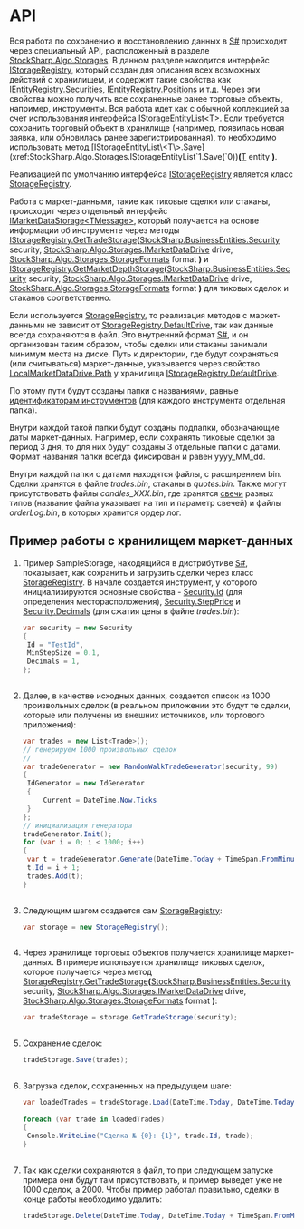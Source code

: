 # API

Вся работа по сохранению и восстановлению данных в [S\#](../../api.md) происходит через специальный API, расположенный в разделе [StockSharp.Algo.Storages](xref:StockSharp.Algo.Storages). В данном разделе находится интерфейс [IStorageRegistry](xref:StockSharp.Algo.Storages.IStorageRegistry), который создан для описания всех возможных действий с хранилищем, и содержит такие свойства как [IEntityRegistry.Securities](xref:StockSharp.Algo.Storages.IEntityRegistry.Securities), [IEntityRegistry.Positions](xref:StockSharp.Algo.Storages.IEntityRegistry.Positions) и т.д. Через эти свойства можно получить все сохраненные ранее торговые объекты, например, инструменты. Вся работа идет как с обычной коллекцией за счет использования интерфейса [IStorageEntityList\<T\>](xref:StockSharp.Algo.Storages.IStorageEntityList`1). Если требуется сохранить торговый объект в хранилище (например, появилась новая заявка, или обновилась ранее зарегистрированная), то необходимо использовать метод [IStorageEntityList\<T\>.Save](xref:StockSharp.Algo.Storages.IStorageEntityList`1.Save(`0))**(**[T](xref:T) entity **)**.

Реализацией по умолчанию интерфейса [IStorageRegistry](xref:StockSharp.Algo.Storages.IStorageRegistry) является класс [StorageRegistry](xref:StockSharp.Algo.Storages.StorageRegistry).

Работа с маркет\-данными, такие как тиковые сделки или стаканы, происходит через отдельный интерфейс [IMarketDataStorage\<TMessage\>](xref:StockSharp.Algo.Storages.IMarketDataStorage`1), который получается на основе информации об инструменте через методы [IStorageRegistry.GetTradeStorage](xref:StockSharp.Algo.Storages.IStorageRegistry.GetTradeStorage(StockSharp.BusinessEntities.Security,StockSharp.Algo.Storages.IMarketDataDrive,StockSharp.Algo.Storages.StorageFormats))**(**[StockSharp.BusinessEntities.Security](xref:StockSharp.BusinessEntities.Security) security, [StockSharp.Algo.Storages.IMarketDataDrive](xref:StockSharp.Algo.Storages.IMarketDataDrive) drive, [StockSharp.Algo.Storages.StorageFormats](xref:StockSharp.Algo.Storages.StorageFormats) format **)** и [IStorageRegistry.GetMarketDepthStorage](xref:StockSharp.Algo.Storages.IStorageRegistry.GetMarketDepthStorage(StockSharp.BusinessEntities.Security,StockSharp.Algo.Storages.IMarketDataDrive,StockSharp.Algo.Storages.StorageFormats))**(**[StockSharp.BusinessEntities.Security](xref:StockSharp.BusinessEntities.Security) security, [StockSharp.Algo.Storages.IMarketDataDrive](xref:StockSharp.Algo.Storages.IMarketDataDrive) drive, [StockSharp.Algo.Storages.StorageFormats](xref:StockSharp.Algo.Storages.StorageFormats) format **)** для тиковых сделок и стаканов соответственно.

Если используется [StorageRegistry](xref:StockSharp.Algo.Storages.StorageRegistry), то реализация методов с маркет\-данными не зависит от [StorageRegistry.DefaultDrive](xref:StockSharp.Algo.Storages.StorageRegistry.DefaultDrive), так как данные всегда сохраняются в файл. Это внутренний формат [S\#](../../api.md), и он организован таким образом, чтобы сделки или стаканы занимали минимум места на диске. Путь к директории, где будут сохраняться (или считываться) маркет\-данные, указывается через свойство [LocalMarketDataDrive.Path](xref:StockSharp.Algo.Storages.LocalMarketDataDrive.Path) у хранилища [IStorageRegistry.DefaultDrive](xref:StockSharp.Algo.Storages.IStorageRegistry.DefaultDrive).

По этому пути будут созданы папки с названиями, равные [идентификаторам инструментов](../instruments/instrument_identifier.md) (для каждого инструмента отдельная папка).

Внутри каждой такой папки будут созданы подпапки, обозначающие даты маркет\-данных. Например, если сохранять тиковые сделки за период 3 дня, то для них будут созданы 3 отдельные папки с датами. Формат названия папки всегда фиксирован и равен yyyy\_MM\_dd. 

Внутри каждой папки с датами находятся файлы, с расширением bin. Сделки хранятся в файле *trades.bin*, стаканы в *quotes.bin*. Также могут присутствовать файлы *candles\_XXX.bin*, где хранятся [свечи](../candles.md) разных типов (название файла указывает на тип и параметр свечей) и файлы *orderLog.bin*, в которых хранится ордер лог.

## Пример работы с хранилищем маркет\-данных

1. Пример SampleStorage, находящийся в дистрибутиве [S\#](../../api.md), показывает, как сохранить и загрузить сделки через класс [StorageRegistry](xref:StockSharp.Algo.Storages.StorageRegistry). В начале создается инструмент, у которого инициализируются основные свойства \- [Security.Id](xref:StockSharp.BusinessEntities.Security.Id) (для определения месторасположения), [Security.StepPrice](xref:StockSharp.BusinessEntities.Security.StepPrice) и [Security.Decimals](xref:StockSharp.BusinessEntities.Security.Decimals) (для сжатия цены в файле *trades.bin*):

   ```cs
   var security = new Security
   {
   	Id = "TestId",
   	MinStepSize = 0.1,
   	Decimals = 1,
   };
   					
   ```
2. Далее, в качестве исходных данных, создается список из 1000 произвольных сделок (в реальном приложении это будут те сделки, которые или получены из внешних источников, или торгового приложения):

   ```cs
   var trades = new List<Trade>();
   // генерируем 1000 произвольных сделок
   //
   var tradeGenerator = new RandomWalkTradeGenerator(security, 99)
   {
   	IdGenerator = new IdGenerator
   	{
   		Current = DateTime.Now.Ticks
   	}
   };
   // инициализация генератора
   tradeGenerator.Init();
   for (var i = 0; i < 1000; i++)
   {
   	var t = tradeGenerator.Generate(DateTime.Today + TimeSpan.FromMinutes(i));
   	t.Id = i + 1;
   	trades.Add(t);
   }
   					
   ```
3. Следующим шагом создается сам [StorageRegistry](xref:StockSharp.Algo.Storages.StorageRegistry):

   ```cs
   var storage = new StorageRegistry();
   					
   ```
4. Через хранилище торговых объектов получается хранилище маркет\-данных. В примере используется хранилище тиковых сделок, которое получается через метод [StorageRegistry.GetTradeStorage](xref:StockSharp.Algo.Storages.StorageRegistry.GetTradeStorage(StockSharp.BusinessEntities.Security,StockSharp.Algo.Storages.IMarketDataDrive,StockSharp.Algo.Storages.StorageFormats))**(**[StockSharp.BusinessEntities.Security](xref:StockSharp.BusinessEntities.Security) security, [StockSharp.Algo.Storages.IMarketDataDrive](xref:StockSharp.Algo.Storages.IMarketDataDrive) drive, [StockSharp.Algo.Storages.StorageFormats](xref:StockSharp.Algo.Storages.StorageFormats) format **)**:

   ```cs
   var tradeStorage = storage.GetTradeStorage(security);
   					
   ```
5. Сохранение сделок:

   ```cs
   tradeStorage.Save(trades);
   					
   ```
6. Загрузка сделок, сохраненных на предыдущем шаге:

   ```cs
   var loadedTrades = tradeStorage.Load(DateTime.Today, DateTime.Today + TimeSpan.FromMinutes(1000));
    	  
   foreach (var trade in loadedTrades)
   {
   	Console.WriteLine("Сделка № {0}: {1}", trade.Id, trade);
   }
   					
   ```
7. Так как сделки сохраняются в файл, то при следующем запуске примера они будут там присутствовать, и пример выведет уже не 1000 сделок, а 2000. Чтобы пример работал правильно, сделки в конце работы необходимо удалить:

   ```cs
   tradeStorage.Delete(DateTime.Today, DateTime.Today + TimeSpan.FromMinutes(1000));
   					
   ```
